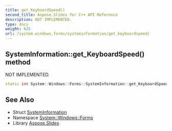 ```yaml
---
title: get_KeyboardSpeed()
second_title: Aspose.Slides for C++ API Reference
description: NOT IMPLEMENTED.
type: docs
weight: 625
url: /system.windows.forms/systeminformation/get_keyboardspeed/
---
```

## SystemInformation::get_KeyboardSpeed() method


NOT IMPLEMENTED.

```cpp
static int System::Windows::Forms::SystemInformation::get_KeyboardSpeed()
```


## See Also

* Struct [SystemInformation](../)
* Namespace [System::Windows::Forms](../../)
* Library [Aspose.Slides](../../../)